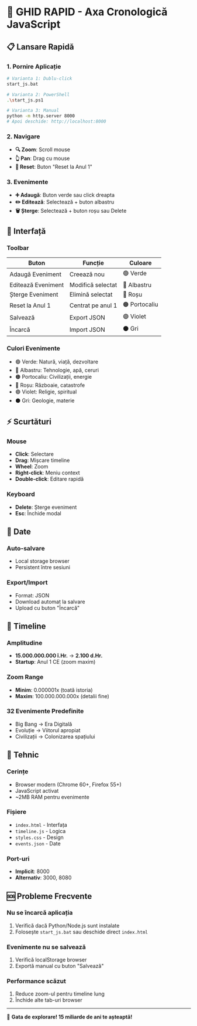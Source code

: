 # 🚀 GHID RAPID - Axa Cronologică JavaScript

## 📋 Lansare Rapidă

### 1. Pornire Aplicație

```bash
# Varianta 1: Dublu-click
start_js.bat

# Varianta 2: PowerShell
.\start_js.ps1

# Varianta 3: Manual
python -m http.server 8000
# Apoi deschide: http://localhost:8000
```

### 2. Navigare

- **🔍 Zoom**: Scroll mouse
- **👆 Pan**: Drag cu mouse
- **🎯 Reset**: Buton "Reset la Anul 1"

### 3. Evenimente

- **➕ Adaugă**: Buton verde sau click dreapta
- **✏️ Editează**: Selectează + buton albastru
- **🗑️ Șterge**: Selectează + buton roșu sau Delete

## 🎨 Interfață

### Toolbar

| Buton              | Funcție           | Culoare       |
| ------------------ | ----------------- | ------------- |
| Adaugă Eveniment   | Creează nou       | 🟢 Verde      |
| Editează Eveniment | Modifică selectat | 🔵 Albastru   |
| Șterge Eveniment   | Elimină selectat  | 🔴 Roșu       |
| Reset la Anul 1    | Centrat pe anul 1 | 🟠 Portocaliu |
| Salvează           | Export JSON       | 🟣 Violet     |
| Încarcă            | Import JSON       | ⚫ Gri        |

### Culori Evenimente

- 🟢 Verde: Natură, viață, dezvoltare
- 🔵 Albastru: Tehnologie, apă, ceruri
- 🟠 Portocaliu: Civilizații, energie
- 🔴 Roșu: Războaie, catastrofe
- 🟣 Violet: Religie, spiritual
- ⚫ Gri: Geologie, materie

## ⚡ Scurtături

### Mouse

- **Click**: Selectare
- **Drag**: Mișcare timeline
- **Wheel**: Zoom
- **Right-click**: Meniu context
- **Double-click**: Editare rapidă

### Keyboard

- **Delete**: Șterge eveniment
- **Esc**: Închide modal

## 💾 Date

### Auto-salvare

- Local storage browser
- Persistent între sesiuni

### Export/Import

- Format: JSON
- Download automat la salvare
- Upload cu buton "Încarcă"

## 🌟 Timeline

### Amplitudine

- **15.000.000.000 î.Hr.** → **2.100 d.Hr.**
- **Startup**: Anul 1 CE (zoom maxim)

### Zoom Range

- **Minim**: 0.000001x (toată istoria)
- **Maxim**: 100.000.000.000x (detalii fine)

### 32 Evenimente Predefinite

- Big Bang → Era Digitală
- Evoluție → Viitorul apropiat
- Civilizații → Colonizarea spațiului

## 🔧 Tehnic

### Cerințe

- Browser modern (Chrome 60+, Firefox 55+)
- JavaScript activat
- ~2MB RAM pentru evenimente

### Fișiere

- `index.html` - Interfața
- `timeline.js` - Logica
- `styles.css` - Design
- `events.json` - Date

### Port-uri

- **Implicit**: 8000
- **Alternativ**: 3000, 8080

## 🆘 Probleme Frecvente

### Nu se încarcă aplicația

1. Verifică dacă Python/Node.js sunt instalate
2. Folosește `start_js.bat` sau deschide direct `index.html`

### Evenimente nu se salvează

1. Verifică localStorage browser
2. Exportă manual cu buton "Salvează"

### Performance scăzut

1. Reduce zoom-ul pentru timeline lung
2. Închide alte tab-uri browser

---

🎉 **Gata de explorare! 15 miliarde de ani te așteaptă!**
